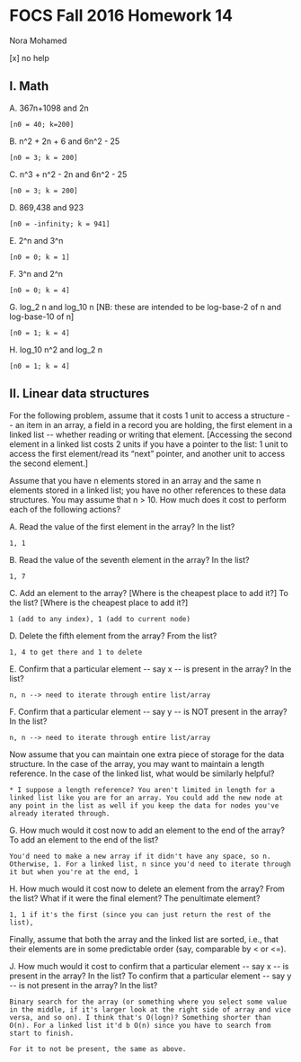# FOCS Fall 2016 Homework 14
Nora Mohamed

[x] no help

## I. Math

  A. 367n+1098     and     2n

    [n0 = 40; k=200]

  B. n^2 + 2n + 6    and     6n^2 - 25

    [n0 = 3; k = 200]

  C. n^3 + n^2 - 2n     and     6n^2 - 25

    [n0 = 3; k = 200]

  D. 869,438    and    923

    [n0 = -infinity; k = 941]

  E. 2^n    and    3^n

    [n0 = 0; k = 1]

  F. 3^n    and    2^n

    [n0 = 0; k = 4]

  G. log_2 n     and    log_10 n    [NB:  these are intended to be log-base-2 of n and log-base-10 of n]

    [n0 = 1; k = 4]

  H. log_10 n^2    and     log_2 n

    [n0 = 1; k = 4]

## II. Linear data structures

For the following problem, assume that it costs 1 unit to access a structure -- an item in an array, a field in a record you are holding, the first element in a linked list -- whether reading or writing that element.  [Accessing the second element in a linked list costs 2 units if you have a pointer to the list:  1 unit to access the first element/read its “next” pointer, and another unit to access the second element.]

Assume that you have n elements stored in an array and the same n elements stored in a linked list; you have no other references to these data structures.  You may assume that n > 10.  How much does it cost to perform each of the following actions?

  A. Read the value of the first element in the array?  In the list?

    1, 1

  B. Read the value of the seventh element in the array?  In the list?

    1, 7

  C. Add an element to the array?  [Where is the cheapest place to add it?]  To the list?  [Where is the cheapest place to add it?]

    1 (add to any index), 1 (add to current node)

  D. Delete the fifth element from the array?  From the list?

    1, 4 to get there and 1 to delete

  E. Confirm that a particular element -- say x -- is present in the array?  In the list?

    n, n --> need to iterate through entire list/array

  F. Confirm that a particular element -- say y -- is NOT present in the array?  In the list?

    n, n --> need to iterate through entire list/array

  Now assume that you can maintain one extra piece of storage for the data structure.  In the case of the array, you may want to maintain a length reference.
  In the case of the linked list, what would be similarly helpful?

    * I suppose a length reference? You aren't limited in length for a linked list like you are for an array. You could add the new node at any point in the list as well if you keep the data for nodes you've already iterated through.

  G. How much would it cost now to add an element to the end of the array?  To add an element to the end of the list?

    You'd need to make a new array if it didn't have any space, so n. Otherwise, 1. For a linked list, n since you'd need to iterate through it but when you're at the end, 1

  H. How much would it cost now to delete an element from the array?  From the list?  What if it were the final element?  The penultimate element?

    1, 1 if it's the first (since you can just return the rest of the list), 

Finally, assume that both the array and the linked list are sorted, i.e., that their elements are in some predictable order (say, comparable by < or <=).

  J. How much would it cost to confirm that a particular element -- say x -- is present in the array?  In the list?  To confirm that a particular element -- say y -- is not present in the array?  In the list?

    Binary search for the array (or something where you select some value in the middle, if it's larger look at the right side of array and vice versa, and so on). I think that's O(logn)? Something shorter than O(n). For a linked list it'd b O(n) since you have to search from start to finish.

    For it to not be present, the same as above.
